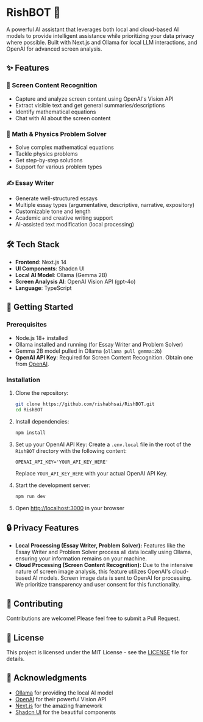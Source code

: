 # RishBOT 🤖

A powerful AI assistant that leverages both local and cloud-based AI models to provide intelligent assistance while prioritizing your data privacy where possible. Built with Next.js and Ollama for local LLM interactions, and OpenAI for advanced screen analysis.

## ✨ Features

### 🎯 Screen Content Recognition
- Capture and analyze screen content using OpenAI's Vision API
- Extract visible text and get general summaries/descriptions
- Identify mathematical equations
- Chat with AI about the screen content

### 🧮 Math & Physics Problem Solver
- Solve complex mathematical equations
- Tackle physics problems
- Get step-by-step solutions
- Support for various problem types

### ✍️ Essay Writer
- Generate well-structured essays
- Multiple essay types (argumentative, descriptive, narrative, expository)
- Customizable tone and length
- Academic and creative writing support
- AI-assisted text modification (local processing)

## 🛠️ Tech Stack

- **Frontend**: Next.js 14
- **UI Components**: Shadcn UI
- **Local AI Model**: Ollama (Gemma 2B)
- **Screen Analysis AI**: OpenAI Vision API (gpt-4o)
- **Language**: TypeScript

## 🚀 Getting Started

### Prerequisites

- Node.js 18+ installed
- Ollama installed and running (for Essay Writer and Problem Solver)
- Gemma 2B model pulled in Ollama (`ollama pull gemma:2b`)
- **OpenAI API Key**: Required for Screen Content Recognition. Obtain one from [OpenAI](https://platform.openai.com/account/api-keys).

### Installation

1. Clone the repository:
   ```bash
   git clone https://github.com/rishabhsai/RishBOT.git
   cd RishBOT
   ```

2. Install dependencies:
   ```bash
   npm install
   ```

3. Set up your OpenAI API Key:
   Create a `.env.local` file in the root of the `RishBOT` directory with the following content:
   ```
   OPENAI_API_KEY='YOUR_API_KEY_HERE'
   ```
   Replace `YOUR_API_KEY_HERE` with your actual OpenAI API Key.

4. Start the development server:
   ```bash
   npm run dev
   ```

5. Open [http://localhost:3000](http://localhost:3000) in your browser

## 🔒 Privacy Features

- **Local Processing (Essay Writer, Problem Solver):** Features like the Essay Writer and Problem Solver process all data locally using Ollama, ensuring your information remains on your machine.
- **Cloud Processing (Screen Content Recognition):** Due to the intensive nature of screen image analysis, this feature utilizes OpenAI's cloud-based AI models. Screen image data is sent to OpenAI for processing. We prioritize transparency and user consent for this functionality.

## 🤝 Contributing

Contributions are welcome! Please feel free to submit a Pull Request.

## 📝 License

This project is licensed under the MIT License - see the [LICENSE](LICENSE) file for details.

## 🙏 Acknowledgments

- [Ollama](https://github.com/ollama/ollama) for providing the local AI model
- [OpenAI](https://openai.com/) for their powerful Vision API
- [Next.js](https://nextjs.org/) for the amazing framework
- [Shadcn UI](https://ui.shadcn.com/) for the beautiful components
